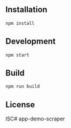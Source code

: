 Installation
----

```
npm install
```


Development
----

```
npm start
```


Build
----

```
npm run build
```


License
----

ISC# app-demo-scraper
